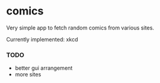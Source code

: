 # comics

Very simple app to fetch random comics from various sites.

Currently implemented: xkcd

### TODO

- better gui arrangement
- more sites
